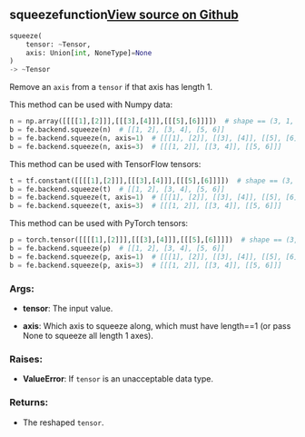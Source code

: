 ## squeeze<span class="tag">function</span><a class="sourcelink" href=https://github.com/fastestimator/fastestimator/blob/r1.2/fastestimator/backend/squeeze.py/#L24-L71>View source on Github</a>
```python
squeeze(
	tensor: ~Tensor,
	axis: Union[int, NoneType]=None
)
-> ~Tensor
```
Remove an `axis` from a `tensor` if that axis has length 1.

This method can be used with Numpy data:
```python
n = np.array([[[[1],[2]]],[[[3],[4]]],[[[5],[6]]]])  # shape == (3, 1, 2, 1)
b = fe.backend.squeeze(n)  # [[1, 2], [3, 4], [5, 6]]
b = fe.backend.squeeze(n, axis=1)  # [[[1], [2]], [[3], [4]], [[5], [6]]]
b = fe.backend.squeeze(n, axis=3)  # [[[1, 2]], [[3, 4]], [[5, 6]]]
```

This method can be used with TensorFlow tensors:
```python
t = tf.constant([[[[1],[2]]],[[[3],[4]]],[[[5],[6]]]])  # shape == (3, 1, 2, 1)
b = fe.backend.squeeze(t)  # [[1, 2], [3, 4], [5, 6]]
b = fe.backend.squeeze(t, axis=1)  # [[[1], [2]], [[3], [4]], [[5], [6]]]
b = fe.backend.squeeze(t, axis=3)  # [[[1, 2]], [[3, 4]], [[5, 6]]]
```

This method can be used with PyTorch tensors:
```python
p = torch.tensor([[[[1],[2]]],[[[3],[4]]],[[[5],[6]]]])  # shape == (3, 1, 2, 1)
b = fe.backend.squeeze(p)  # [[1, 2], [3, 4], [5, 6]]
b = fe.backend.squeeze(p, axis=1)  # [[[1], [2]], [[3], [4]], [[5], [6]]]
b = fe.backend.squeeze(p, axis=3)  # [[[1, 2]], [[3, 4]], [[5, 6]]]
```


<h3>Args:</h3>


* **tensor**: The input value.

* **axis**: Which axis to squeeze along, which must have length==1 (or pass None to squeeze all length 1 axes). 

<h3>Raises:</h3>


* **ValueError**: If `tensor` is an unacceptable data type.

<h3>Returns:</h3>

<ul class="return-block"><li>    The reshaped <code>tensor</code>.

</li></ul>

